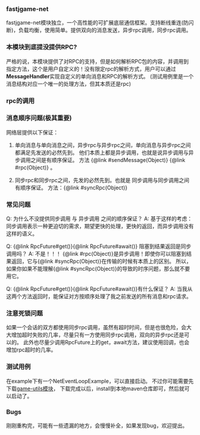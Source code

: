 ### fastjgame-net

fastjgame-net模块独立，一个高性能的可扩展底层通信框架。支持断线重连(防闪断)，负载均衡，使用简单。提供双向的消息发送，异步rpc调用，同步rpc调用。

### 本模块到底提没提供RPC?
   严格的说，本模块提供了对RPC的支持，但是如何解析RPC包的内容，并调用到指定方法，这个是用户自定义的！没有限定rpc的解析方式，用户可以通过**MessageHandler**实现自定义的单向消息和RPC的解析方式。
   (测试用例里是一个消息结构对应一个唯一的处理方法，但其本质还是rpc)

### rpc的调用

### 消息顺序问题(极其重要)
 网络层提供以下保证：
 1. 单向消息与单向消息之间，异步rpc与异步rpc之间，单向消息与异步rpc之间都满足先发送的必然先到。
 他们本质上都是异步调用，也就是说异步调用与异步调用之间是有顺序保证。
 方法 {@link #sendMessage(Object)} {@link #rpc(Object)} 。
 
 2. 同步rpc和同步rpc之间，先发的必然先到。也就是 同步调用与同步调用之间有顺序保证。
    方法：{@link #syncRpc(Object)}

### 常见问题 
 Q: 为什么不没提供同步调用 与 异步调用 之间的顺序保证？
 A: 基于这样的考虑：同步调用表示一种更迫切的需求，期望更快的处理，更快的返回，而异步调用没有这样的语义。
 
 Q: {@link RpcFuture#get()}{@link RpcFuture#await()} 阻塞到结果返回是同步调用吗？
 A: 不是！！！ {@link #rpc(Object)}是异步调用！即使你可以阻塞到结果返回，它与{@link #syncRpc(Object)}在传输的时候有本质上的区别。
      所以，如果你如果不能理解{@link #syncRpc(Object)}的导致的时序问题，那么就不要用它。
 
 Q: {@link RpcFuture#get()}{@link RpcFuture#await()}有什么保证？
 A: 当我从这两个方法返回时，能保证对方按顺序处理了我之前发送的所有消息和rpc请求。

### 注意死锁问题
   如果一个会话的双方都使用同步rpc调用，虽然有超时时间，但是也很危险，会大大增加超时失败的几率，尽量只有一方使用同步rpc调用，双向的异步rpc还是可以的。
   此外也尽量少调用RpcFuture上的get，await方法，建议使用回调，也会增加rpc超时的几率。

### 测试用例
   在example下有一个NetEventLoopExample，可以直接启动。 不过你可能需要先下载[game-utils模块](https://github.com/hl845740757/fastjgame-utils.git)，
   下载完成以后，install到本地maven仓库即可，然后就可以启动了。
### Bugs
   刚刚重构完，可能有一些遗漏的地方，会慢慢补全，如果发现bug，欢迎提出。
